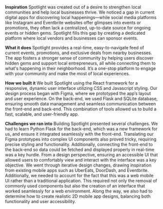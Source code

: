 **Inspiration**
Spotlight was created out of a desire to strengthen local communities and help local businesses thrive. We noticed a gap in current digital apps for discovering local happenings—while social media platforms like Instagram and Eventbrite websites offer glimpses into events or promotions, they often lack a centralized, up-to-date source for ongoing events or hidden gems. Spotlight fills this gap by creating a dedicated platform where local vendors and businesses can sponsor events.

**What it does**
Spotlight provides a real-time, easy-to-navigate feed of current events, promotions, and exclusive deals from nearby businesses. The app fosters a stronger sense of community by helping users discover hidden gems and support local entrepreneurs, all while connecting them to what's happening in their neighborhood. It’s a one-stop platform to engage with your community and make the most of local experiences.

**How we built it**
We built Spotlight using the React framework for a responsive, dynamic user interface utilizing CSS and Javascript styling. Our design process began with Figma, where we prototyped the app’s layout and user experience. On the back-end, we used Flask and SQLite database, ensuring smooth data management and seamless communication between the front-end and back-end. This combination of tools allowed us to build a fast, scalable, and user-friendly app.

**Challenges we ran into**
Building Spotlight presented several challenges. We had to learn Python Flask for the back-end, which was a new framework for us, and ensure it integrated seamlessly with the front-end. Translating our Figma prototypes into complex UI components also proved tricky, requiring precise styling and functionality. Additionally, connecting the front-end to the back-end so data could be fetched and displayed properly in real-time was a key hurdle. From a design perspective, ensuring an accessible UI that allowed users to comfortably view and interact with the interface was a key objective. We went through iterative design changes, drawing inspiration from existing mobile apps such as UberEats, DoorDash, and Eventbrite. Additionally, we needed to account for the fact that this was a web mobile UI rather than a traditional application. This required not only the removal of commonly used components but also the creation of an interface that worked seamlessly for a web environment. Along the way, we also had to determine how to create realistic 2D mobile app designs, balancing both functionality and user accessibility.
